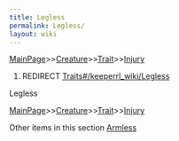 ```yaml
---
title: Legless
permalink: Legless/
layout: wiki
---
```


[MainPage](/keeperrl_wiki/ "wikilink")>>[Creature](/keeperrl_wiki/Creature_Guide "wikilink")>>[Trait](/keeperrl_wiki/Trait_Guide "wikilink")>>[Injury](/keeperrl_wiki/Injury "wikilink")

1.  REDIRECT [Traits\#/keeperrl_wiki/Legless](/keeperrl_wiki/Legless "wikilink")

Legless

[MainPage](/keeperrl_wiki/ "wikilink")>>[Creature](/keeperrl_wiki/Creature_Guide "wikilink")>>[Trait](/keeperrl_wiki/Trait_Guide "wikilink")>>[Injury](/keeperrl_wiki/Injury "wikilink")

Other items in this section
    [Armless](/keeperrl_wiki/Armless "wikilink")
